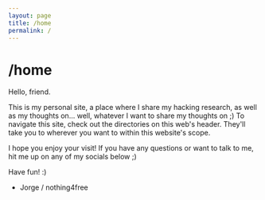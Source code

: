 ```yaml
---
layout: page
title: /home
permalink: /
---
```


# /home

Hello, friend.

This is my personal site, a place where I share my hacking research, as well as my thoughts on... well, whatever I want to share my thoughts on ;)
To navigate this site, check out the directories on this web's header. They'll take you to wherever you want to within this website's scope. 

I hope you enjoy your visit! If you have any questions or want to talk to me, hit me up on any of my socials below ;)

Have fun! :)

- Jorge / nothing4free